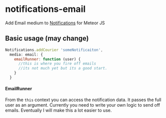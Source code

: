 notifications-email
===================

Add Email medium to [Notifications](https://github.com/Meteor-Reaction/notifications) for Meteor JS

## Basic usage (may change)

```js
Notifications.addCourier 'someNotificaiton',
  media: email: {
    emailRunner: function (user) { 
      //this is where you fire off emails 
      //its not much yet but its a good start.
    }
  }
```

#### EmailRunner

From the `this` context you can access the notification data. It passes the full user as an argument. Currently you need to write your own logic to send off emails. Eventually I will make this a lot easier to use.
